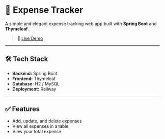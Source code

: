 # 💸 Expense Tracker

A simple and elegant expense tracking web app built with **Spring Boot** and **Thymeleaf**.

> 🚀 [Live Demo](https://expensetracker-production-7b50.up.railway.app)

---

## 🛠 Tech Stack

- **Backend:** Spring Boot
- **Frontend:** Thymeleaf
- **Database:** H2 / MySQL
- **Deployment:** Railway

---

## ✅ Features

- Add, update, and delete expenses
- View all expenses in a table
- View your total expense


